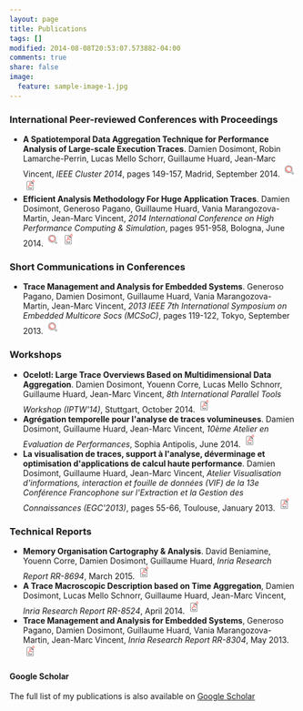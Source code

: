 ```yaml
---
layout: page
title: Publications
tags: []
modified: 2014-08-08T20:53:07.573882-04:00
comments: true
share: false
image:
  feature: sample-image-1.jpg
---
```


### International Peer-reviewed Conferences with Proceedings

- **A Spatiotemporal Data Aggregation Technique for Performance Analysis of Large-scale Execution Traces**. Damien Dosimont, Robin Lamarche-Perrin, Lucas Mello Schorr, Guillaume Huard, Jean-Marc Vincent, *IEEE Cluster 2014*, pages 149-157, Madrid, September 2014. [![DOI](/images/doi.png)](http://dx.doi.org/10.1109/CLUSTER.2014.6968741) [![PDF](/images/pdf.png)](https://hal.inria.fr/hal-01065093/document)
- **Efficient Analysis Methodology For Huge Application Traces**. Damien Dosimont, Generoso Pagano, Guillaume Huard, Vania Marangozova-Martin, Jean-Marc Vincent, *2014 International Conference on High Performance Computing & Simulation*, pages 951-958, Bologna, June 2014. [![DOI](/images/doi.png)](http://dx.doi.org/10.1109/HPCSim.2014.6903791) [![PDF](/images/pdf.png)](https://hal.inria.fr/hal-01065783/document)

### Short Communications in Conferences

- **Trace Management and Analysis for Embedded Systems**. Generoso Pagano, Damien Dosimont, Guillaume Huard, Vania Marangozova-Martin, Jean-Marc Vincent, *2013 IEEE 7th International Symposium on Embedded Multicore Socs (MCSoC)*, pages 119-122, Tokyo, September 2013. [![DOI](/images/doi.png)](http://dx.doi.org/10.1109/MCSoC.2013.28)

### Workshops

- **Ocelotl: Large Trace Overviews Based on Multidimensional Data Aggregation**. Damien Dosimont, Youenn Corre, Lucas Mello Schnorr, Guillaume Huard, Jean-Marc Vincent, *8th International Parallel Tools Workshop (IPTW'14)*, Stuttgart, October 2014. [![PDF](/images/pdf.png)](https://hal.inria.fr/hal-01120179/document)
- **Agrégation temporelle pour l'analyse de traces volumineuses**. Damien Dosimont, Guillaume Huard, Jean-Marc Vincent, *10ème Atelier en Evaluation de Performances*, Sophia Antipolis, June 2014. [![PDF](/images/pdf.png)](https://hal.inria.fr/hal-01065862/document)
- **La visualisation de traces, support à l'analyse, déverminage et optimisation d'applications de calcul haute performance**. Damien Dosimont, Guillaume Huard, Jean-Marc Vincent, *Atelier Visualisation d'informations, interaction et fouille de données (VIF) de la 13e Conférence Francophone sur l'Extraction et la Gestion des Connaissances (EGC'2013)*, pages 55-66, Toulouse, January 2013. [![PDF](/images/pdf.png)](https://hal.inria.fr/hal-01065891/document)

### Technical Reports

- **Memory Organisation Cartography & Analysis**. David Beniamine, Youenn Corre, Damien Dosimont, Guillaume Huard, *Inria Research Report RR-8694*, March 2015. [![PDF](/images/pdf.png)](https://hal.inria.fr/hal-01130478/document)
- **A Trace Macroscopic Description based on Time Aggregation**, Damien Dosimont, Lucas Mello Schnorr, Guillaume Huard, Jean-Marc Vincent, *Inria Research Report RR-8524*, April 2014. [![PDF](/images/pdf.png)](https://hal.inria.fr/hal-00981020/document)
- **Trace Management and Analysis for Embedded Systems**, Generoso Pagano, Damien Dosimont, Guillaume Huard, Vania Marangozova-Martin, Jean-Marc Vincent, *Inria Research Report RR-8304*, May 2013. [![PDF](/images/pdf.png)](https://hal.inria.fr/hal-00821907/document)

#### Google Scholar

The full list of my publications is also available on [Google Scholar](https://scholar.google.fr/citations?user=0PW47R4AAAAJ)
